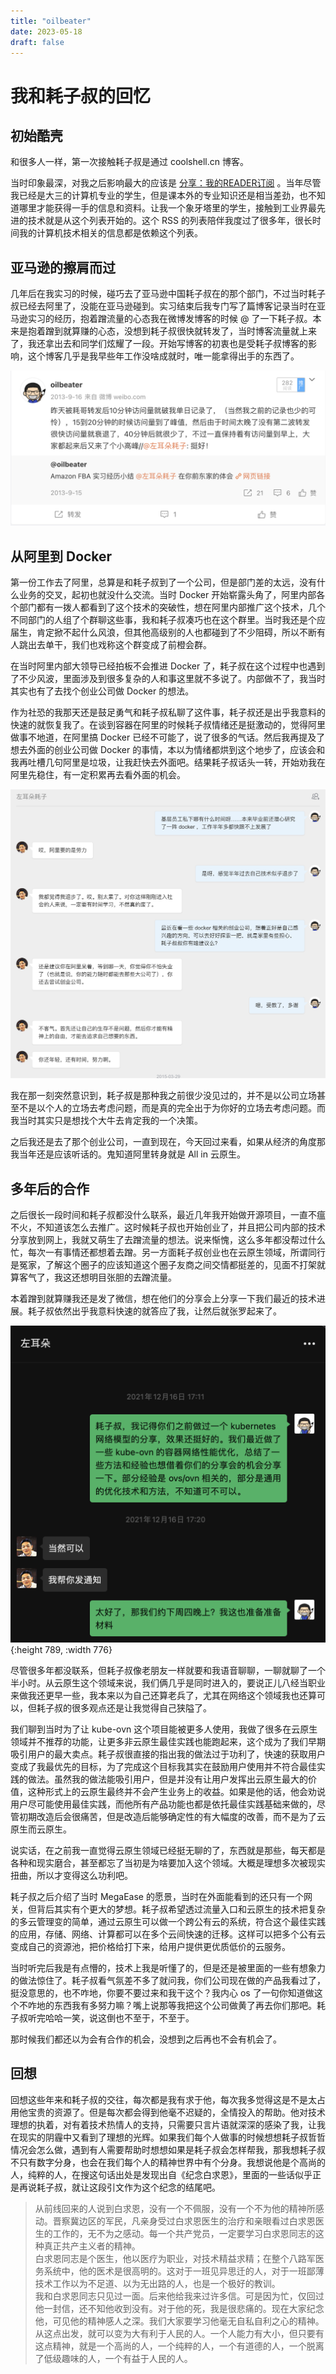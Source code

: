 ```yaml
--- 
title: "oilbeater"
date: 2023-05-18
draft: false
---
```

# 我和耗子叔的回忆

## 初始酷壳

和很多人一样，第一次接触耗子叔是通过 coolshell.cn 博客。

当时印象最深，对我之后影响最大的应该是 [分享：我的READER订阅](https://coolshell.cn/articles/2105.html) 。当年尽管我已经是大三的计算机专业的学生，但是课本外的专业知识还是相当差劲，也不知道哪里才能获得一手的信息和资料。让我一个象牙塔里的学生，接触到工业界最先进的技术就是从这个列表开始的。这个 RSS 的列表陪伴我度过了很多年，很长时间我的计算机技术相关的信息都是依赖这个列表。

## 亚马逊的擦肩而过

几年后在我实习的时候，碰巧去了亚马逊中国耗子叔在的那个部门，不过当时耗子叔已经去阿里了，没能在亚马逊碰到。实习结束后我专门写了篇博客记录当时在亚马逊实习的经历，抱着蹭流量的心态我在微博发博客的时候 @ 了一下耗子叔。本来是抱着蹭到就算赚的心态，没想到耗子叔很快就转发了，当时博客流量就上来了，我还拿出去和同学们炫耀了一段。开始写博客的初衷也是受耗子叔博客的影响，这个博客几乎是我早些年工作没啥成就时，唯一能拿得出手的东西了。

![image1.png](image1.png)

## 从阿里到 Docker

第一份工作去了阿里，总算是和耗子叔到了一个公司，但是部门差的太远，没有什么业务的交叉，起初也就没什么交流。当时 Docker 开始崭露头角了，阿里内部各个部门都有一拨人都看到了这个技术的突破性，想在阿里内部推广这个技术，几个不同部门的人组了个群聊这些事，我和耗子叔凑巧也在这个群里。当时我还是个应届生，肯定掀不起什么风浪，但其他高级别的人也都碰到了不少阻碍，所以不断有人跳出去单干，我们也戏称这个群变成了前橙会群。

在当时阿里内部大领导已经拍板不会推进 Docker 了，耗子叔在这个过程中也遇到了不少风波，里面涉及到很多复杂的人和事这里就不多说了。内部做不了，我当时其实也有了去找个创业公司做 Docker 的想法。

作为社恐的我那天还是鼓足勇气和耗子叔私聊了这件事，耗子叔还是出乎我意料的快速的就恢复我了。在谈到容器在阿里的时候耗子叔情绪还是挺激动的，觉得阿里做事不地道，在阿里搞 Docker 已经不可能了，说了很多的气话。然后我再提及了想去外面的创业公司做 Docker 的事情，本以为情绪都烘到这个地步了，应该会和我再吐槽几句阿里是垃圾，让我赶快去外面吧。结果耗子叔话头一转，开始劝我在阿里先稳住，有一定积累再去看外面的机会。

![image2.png](image2.png)

我在那一刻突然意识到，耗子叔是那种我之前很少没见过的，并不是以公司立场甚至不是以个人的立场去考虑问题，而是真的完全出于为你好的立场去考虑问题。而我当时其实只是想找个大牛去肯定我的一个决策。

之后我还是去了那个创业公司，一直到现在，今天回过来看，如果从经济的角度那我当年还是应该听话的。鬼知道阿里转身就是 All in 云原生。

## 多年后的合作

之后很长一段时间和耗子叔都没什么联系，最近几年我开始做开源项目，一直不瘟不火，不知道该怎么去推广。这时候耗子叔也开始创业了，并且把公司内部的技术分享放到网上，我就又萌生了去蹭流量的想法。说来惭愧，这么多年都没帮过什么忙，每次一有事情还都想着去蹭。另一方面耗子叔创业也在云原生领域，所谓同行是冤家，了解这个圈子的应该知道这个圈子友商之间交情都挺差的，见面不打架就算客气了，我这还想明目张胆的去蹭流量。

本着蹭到就算赚我还是发了微信，想在他们的分享会上分享一下我们最近的技术进展。耗子叔依然出乎我意料快速的就答应了我，让然后就张罗起来了。

![image3.png](image3.png){:height 789, :width 776}

尽管很多年都没联系，但耗子叔像老朋友一样就要和我语音聊聊，一聊就聊了一个半小时。从云原生这个领域来说，我们俩几乎是同时进入的，要说正儿八经当职业来做我还更早一些，我本来以为自己还算老兵了，尤其在网络这个领域我也还算可以，但耗子叔的很多观点还是让我觉得自己狭隘了。

我们聊到当时为了让 kube-ovn 这个项目能被更多人使用，我做了很多在云原生领域并不推荐的功能，让更多非云原生最佳实践也能跑起来，这个成为了我们早期吸引用户的最大卖点。耗子叔很直接的指出我的做法过于功利了，快速的获取用户变成了我最优先的目标，为了完成这个目标我其实在鼓励用户使用并不符合最佳实践的做法。虽然我的做法能吸引用户，但是并没有让用户发挥出云原生最大的价值，这种形式上的云原生最终并不会产生业务上的收益。如果是他的话，他会劝说用户尽可能使用最佳实践，而他所有产品功能也都是依托最佳实践基础来做的，尽管初期改造后会很痛苦，但是改造后能够确定性的有大幅度的改善，而不是为了云原生而云原生。

说实话，在之前我一直觉得云原生领域已经挺无聊的了，东西就是那些，每天都是各种和现实磨合，甚至都忘了当初是为啥要加入这个领域。大概是理想多次被现实扭曲，所以才变得这么功利吧。

耗子叔之后介绍了当时 MegaEase 的愿景，当时在外面能看到的还只有一个网关，但背后其实有个更大的梦想。耗子叔希望透过流量入口和云原生的技术把复杂的多云管理变的简单，通过云原生可以做一个跨公有云的系统，符合这个最佳实践的应用，存储、网络、计算都可以在多个云间快速的迁移。这样可以把多个公有云变成自己的资源池，把价格给打下来，给用户提供更优质低价的云服务。

当时听完后我是有点懵的，技术上我是听懂了的，但是还是被里面的一些有想象力的做法惊住了。耗子叔看气氛差不多了就问我，你们公司现在做的产品我看过了，挺没意思的，也不咋地，你要不要过来和我干这个？我内心 os 了一句你知道做这个不咋地的东西我有多努力嘛？嘴上说那等我把这个公司做黄了再去你们那吧。耗子叔听完哈哈一笑，说这倒也不至于，不至于。

那时候我们都还以为会有合作的机会，没想到之后再也不会有机会了。

## 回想

回想这些年来和耗子叔的交往，每次都是我有求于他，每次我多觉得这是不是太占用他宝贵的资源了。但是每次都会得到他毫不迟疑的，全情投入的帮助。他对技术理想的执着，对有着技术热情人的支持，只需要只言片语就深深的感染了我，让我在现实的阴霾中又看到了理想的光辉。如果我们每个人做事的时候想想耗子叔哲哲情况会怎么做，遇到有人需要帮助时想想如果是耗子叔会怎样帮我，那我想耗子叔不只有数字分身，也会在我们每个人的精神世界中有个分身。我想说他是个高尚的人，纯粹的人，在搜这句话出处是发现出自《纪念白求恩》，里面的一些话似乎正是再说耗子叔，就让这段引文作为这个纪念的结尾吧。

> 从前线回来的人说到白求恩，没有一个不佩服，没有一个不为他的精神所感动。晋察冀边区的军民，凡亲身受过白求恩医生的治疗和亲眼看过白求恩医生的工作的，无不为之感动。每一个共产党员，一定要学习白求恩同志的这种真正共产主义者的精神。  
> 白求恩同志是个医生，他以医疗为职业，对技术精益求精；在整个八路军医务系统中，他的医术是很高明的。这对于一班见异思迁的人，对于一班鄙薄技术工作以为不足道、以为无出路的人，也是一个极好的教训。  
> 我和白求恩同志只见过一面。后来他给我来过许多信。可是因为忙，仅回过他一封信，还不知他收到没有。对于他的死，我是很悲痛的。现在大家纪念他，可见他的精神感人之深。我们大家要学习他毫无自私自利之心的精神。从这点出发，就可以变为大有利于人民的人。一个人能力有大小，但只要有这点精神，就是一个高尚的人，一个纯粹的人，一个有道德的人，一个脱离了低级趣味的人，一个有益于人民的人。  
